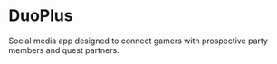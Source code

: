 # DuoPlus
Social media app designed to connect gamers with prospective party members and quest partners.
